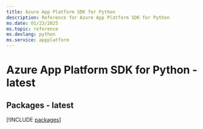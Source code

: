 ```yaml
---
title: Azure App Platform SDK for Python
description: Reference for Azure App Platform SDK for Python
ms.date: 01/23/2025
ms.topic: reference
ms.devlang: python
ms.service: appplatform
---
```

# Azure App Platform SDK for Python - latest
## Packages - latest
[!INCLUDE [packages](app-platform-index.md)]